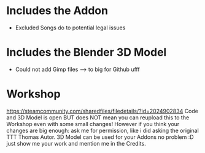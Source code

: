 # Includes the Addon
* Excluded Songs do to potential legal issues 
# Includes the Blender 3D Model
* Could not add Gimp files --> to big for Github ufff
# Workshop
https://steamcommunity.com/sharedfiles/filedetails/?id=2024902834
Code and 3D Model is open BUT does NOT mean you can reupload this to the Workshop even with some small changes!
However if you think your changes are big enough: ask me for permission, like i did asking the original TTT Thomas Autor.
3D Model can be used for your Addons no problem :D just show me your work and mention me in the Credits.
